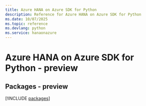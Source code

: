 ```yaml
---
title: Azure HANA on Azure SDK for Python
description: Reference for Azure HANA on Azure SDK for Python
ms.date: 10/07/2025
ms.topic: reference
ms.devlang: python
ms.service: hanaonazure
---
```

# Azure HANA on Azure SDK for Python - preview
## Packages - preview
[!INCLUDE [packages](hana-on-azure-index.md)]